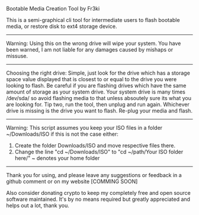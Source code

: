 Bootable Media Creation Tool by Fr3ki



This is a semi-graphical cli tool for intermediate users to flash bootable media, or restore disk to ext4 storage device.

___________________________________________________________________________________________________________________
Warning: Using this on the wrong drive will wipe your system. You have been warned, I am not liable for any damages caused by mishaps or missuse. 
___________________________________________________________________________________________________________________
Choosing the right drive: Simple, just look for the drive which has a storage space value displayed that is closest to or equal to the drive you were looking to flash. Be careful if you are flashing drives which have the same amount of storage as your system drive. Your system drive is many times /dev/sda/ so avoid flashing media to that unless absoutely sure its what you are looking for. 
Tip two, run the tool, then unplug and run again. Whichever drive is missing is the drive you want to flash. Re-plug your media and flash.
___________________________________________________________________________________________________________________
Warning: This script assumes you keep your ISO files in a folder ~/Downloads/ISO if this is not the case either: 
1) Create the folder Downloads/ISO and move respective files there.
2) Change the line "cd ~/Downloads/ISO" to "cd ~/path/Your ISO folder here/"
	 ~ denotes your home folder
____________________________________________________________________________________________________________________

Thank you for using, and please leave any suggestions or feedback in a github comment or on my website [COMMING SOON] 

Also consider donating crypto to keep my completely free and open source software maintained. It's by no means required but greatly appreciated and helps out a lot, thank you.
